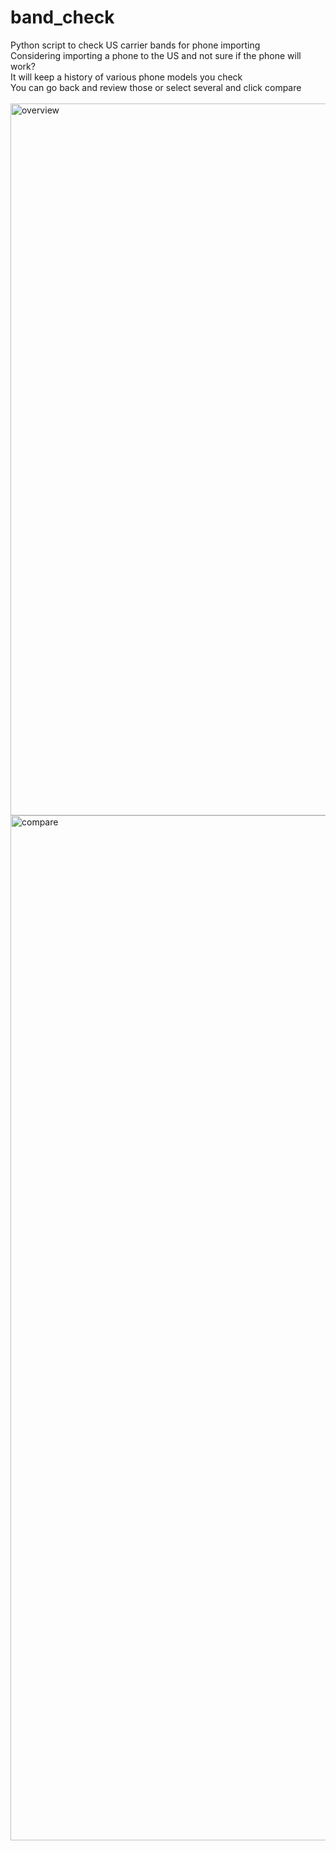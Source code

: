 # band_check
Python script to check US carrier bands for phone importing <br>
Considering importing a phone to the US and not sure if the phone will work? <br>
It will keep a history of various phone models you check<br>
You can go back and review those or select several and click compare<br>
<br>
<img width="1139" alt="overview" src="https://github.com/user-attachments/assets/1dee1bbd-1101-42a1-9237-ac6ddb23c5fe" />
<img width="1640" alt="compare" src="https://github.com/user-attachments/assets/cb603dc2-c140-4e7c-9c12-4ca774c256c3" />
